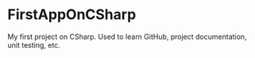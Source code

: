 ﻿# FirstAppOnCSharp
My first project on CSharp. Used to learn GitHub, project documentation, unit testing, etc.